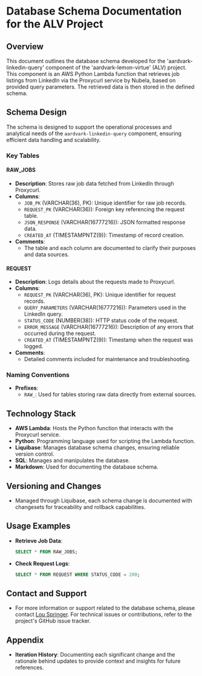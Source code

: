 
# Database Schema Documentation for the ALV Project

## Overview
This document outlines the database schema developed for the 'aardvark-linkedin-query' component of the 'aardvark-lemon-virtue' (ALV) project. This component is an AWS Python Lambda function that retrieves job listings from LinkedIn via the Proxycurl service by Nubela, based on provided query parameters. The retrieved data is then stored in the defined schema.

## Schema Design
The schema is designed to support the operational processes and analytical needs of the `aardvark-linkedin-query` component, ensuring efficient data handling and scalability.

### Key Tables

#### RAW_JOBS
- **Description**: Stores raw job data fetched from LinkedIn through Proxycurl.
- **Columns**:
  - `JOB_PK` (VARCHAR(36), PK): Unique identifier for raw job records.
  - `REQUEST_PK` (VARCHAR(36)): Foreign key referencing the request table.
  - `JSON_RESPONSE` (VARCHAR(16777216)): JSON formatted response data.
  - `CREATED_AT` (TIMESTAMPNTZ(9)): Timestamp of record creation.
- **Comments**:
  - The table and each column are documented to clarify their purposes and data sources.

#### REQUEST
- **Description**: Logs details about the requests made to Proxycurl.
- **Columns**:
  - `REQUEST_PK` (VARCHAR(36), PK): Unique identifier for request records.
  - `QUERY_PARAMETERS` (VARCHAR(16777216)): Parameters used in the LinkedIn query.
  - `STATUS_CODE` (NUMBER(38)): HTTP status code of the request.
  - `ERROR_MESSAGE` (VARCHAR(16777216)): Description of any errors that occurred during the request.
  - `CREATED_AT` (TIMESTAMPNTZ(9)): Timestamp when the request was logged.
- **Comments**:
  - Detailed comments included for maintenance and troubleshooting.

### Naming Conventions
- **Prefixes**:
  - `RAW_`: Used for tables storing raw data directly from external sources.

## Technology Stack
- **AWS Lambda**: Hosts the Python function that interacts with the Proxycurl service.
- **Python**: Programming language used for scripting the Lambda function.
- **Liquibase**: Manages database schema changes, ensuring reliable version control.
- **SQL**: Manages and manipulates the database.
- **Markdown**: Used for documenting the database schema.

## Versioning and Changes
- Managed through Liquibase, each schema change is documented with changesets for traceability and rollback capabilities.

## Usage Examples
- **Retrieve Job Data**:
  ```sql
  SELECT * FROM RAW_JOBS;
  ```
- **Check Request Logs**:
  ```sql
  SELECT * FROM REQUEST WHERE STATUS_CODE = 200;
  ```

## Contact and Support
- For more information or support related to the database schema, please contact [Lou Springer](mailto:lou@louspringer.com). For technical issues or contributions, refer to the project's GitHub issue tracker.

## Appendix
- **Iteration History**: Documenting each significant change and the rationale behind updates to provide context and insights for future references.

